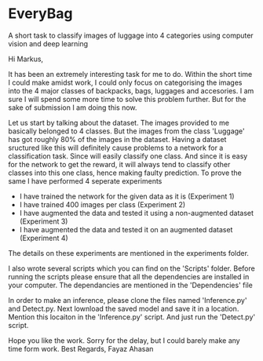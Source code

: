 # EveryBag
A short task to classify images of luggage into 4 categories using computer vision and deep learning

Hi Markus,

It has been an extremely interesting task for me to do. Within the short time I could make amidst work, I could only focus on categorising the images into the 4 major classes of backpacks, bags, luggages and accesories. I am sure I will spend some more time to solve this problem further. But for the sake of submission I am doing this now.

Let us start by talking about the dataset.
The images provided to me basically belonged to 4 classes. But the images from the class 'Luggage' has got roughly 80% of the images in the dataset. Having a dataset sructured like this will definitely cause problems to a network for a classification task. Since will easily classify one class. And since it is easy for the network to get the reward, it will always tend to classify other classes into this one class, hence making faulty prediction. To prove the same I have performed 4 seperate experiments
  
  * I have trained the network for the given data as it is (Experiment 1)
  * I have trained 400 images per class (Experiment 2)
  * I have augmented the data and tested it using a non-augmented dataset (Experiment 3)
  * I have augmented the data and tested it on an augmented dataset (Experiment 4)
  
The details on these experiments are mentioned in the experiments folder.

I also wrote several scripts which you can find on the 'Scripts' folder. 
Before running the scripts please ensure that all the dependencies are installed in your computer.
The dependancies are mentioned in the 'Dependencies' file

In order to make an inference, please clone the files named 'Inference.py' and Detect.py. Next lownload the saved model and save it in a location. Mention this locaiton in the 'Inference.py' script. And just run the 'Detect.py' script.

Hope you like the work. Sorry for the delay, but I could barely make any time form work.
Best Regards,
Fayaz Ahasan

